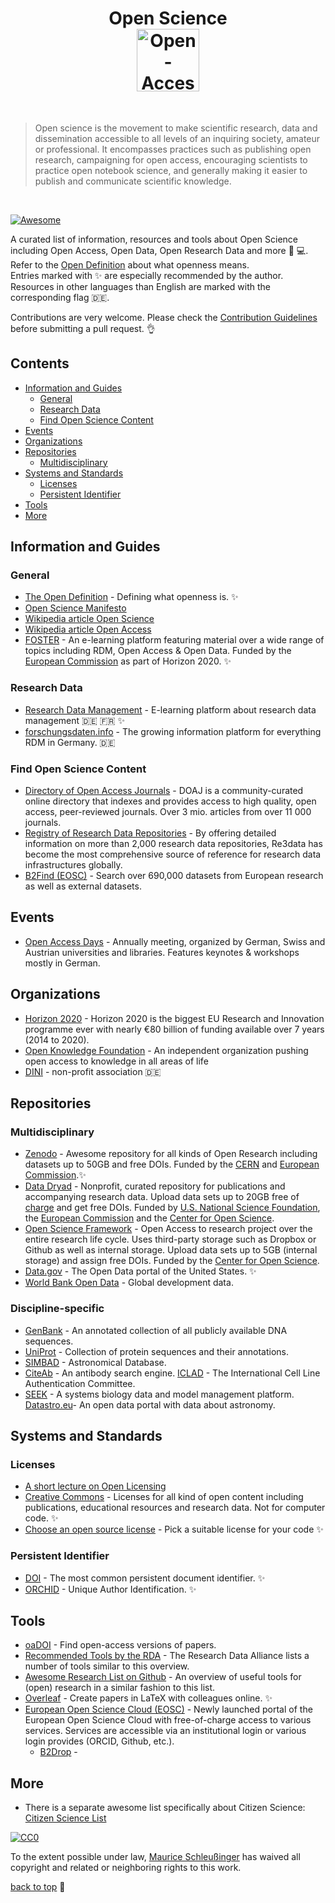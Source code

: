 <h1 align="center"> Open Science
    <br>
    <img width="100" src="https://upload.wikimedia.org/wikipedia/commons/2/25/Open_Access_logo_PLoS_white.svg" alt="Open-Access-Logo">
</h1>
<br>

> Open science is the movement to make scientific research, data and dissemination accessible to all levels of an inquiring society, amateur or professional. It encompasses practices such as publishing open research, campaigning for open access, encouraging scientists to practice open notebook science, and generally making it easier to publish and communicate scientific knowledge.

<br>

[![Awesome](https://cdn.rawgit.com/sindresorhus/awesome/d7305f38d29fed78fa85652e3a63e154dd8e8829/media/badge.svg)](https://github.com/sindresorhus/awesome)

A curated list of information, resources and tools about Open Science including Open Access, Open Data, Open Research Data and more 🔬‍ 💻. Refer to the [Open Definition](https://opendefinition.org/) about what openness means.
<br>
Entries marked with ✨ are especially recommended by the author. Resources in other languages than English are marked with the corresponding flag 🇩🇪.
<br>

Contributions are very welcome. Please check the [Contribution Guidelines](contributing.md) before submitting a pull request. 👌

## Contents

* [Information and Guides](#information-and-guides)
    - [General](#general)
    - [Research Data](#research-data)
    - [Find Open Science Content](#find-open-science-content)
* [Events](#events)
* [Organizations](#organizations)
* [Repositories](#repositories)
    - [Multidisciplinary](#multidisciplinary)
* [Systems and Standards](#systems-and-standards)
   - [Licenses](#licenses)
   - [Persistent Identifier](#persistent-identifier) 
* [Tools](#tools)
* [More](#more)


## Information and Guides

### General

* [The Open Definition](https://opendefinition.org/) - Defining what openness is. ✨
* [Open Science Manifesto](https://ocsdnet.org/manifesto/open-science-manifesto/)
* [Wikipedia article Open Science](https://en.wikipedia.org/wiki/Open_science)
* [Wikipedia article Open Access](https://en.wikipedia.org/wiki/Open_access)
* [FOSTER](https://www.fosteropenscience.eu/) - An e-learning platform featuring material over a wide range of topics including RDM, Open Access & Open Data. Funded by the [European Commission](https://ec.europa.eu/commission/index_en) as part of Horizon 2020. ✨

### Research Data
* [Research Data Management](http://www.researchdatamanagement.ch/) - E-learning platform about research data management 🇩🇪 🇫🇷 ✨
* [forschungsdaten.info](https://www.forschungsdaten.info) - The growing information platform for everything RDM in Germany. 🇩🇪

### Find Open Science Content
* [Directory of Open Access Journals](https://doaj.org/) - DOAJ is a community-curated online directory that indexes and provides access to high quality, open access, peer-reviewed journals. Over 3 mio. articles from over 11 000 journals.
* [Registry of Research Data Repositories](https://www.re3data.org/) - By offering detailed information on more than 2,000 research data repositories, Re3data has become the most comprehensive source of reference for research data infrastructures globally.
* [B2Find (EOSC)](http://b2find.eudat.eu/) - Search over 690,000 datasets from European research as well as external datasets.

## Events

* [Open Access Days](open-access.net/community/open-access-tage/) - Annually meeting, organized by German, Swiss and Austrian universities and libraries. Features keynotes & workshops mostly in German.

## Organizations

* [Horizon 2020](https://ec.europa.eu/programmes/horizon2020/) - Horizon 2020 is the biggest EU Research and Innovation programme ever with nearly €80 billion of funding available over 7 years (2014 to 2020).
* [Open Knowledge Foundation](https://okfn.org/) - An independent organization pushing open access to knowledge in all areas of life
* [DINI](https://dini.de/startseite/) - non-profit association 🇩🇪

## Repositories

### Multidisciplinary
* [Zenodo](https://zenodo.org/) - Awesome repository for all kinds of Open Research including datasets up to 50GB and free DOIs. Funded by the [CERN](https://home.cern/) and [European Commission](https://ec.europa.eu/commission/index_en).✨
* [Data Dryad](https://datadryad.org/) - Nonprofit, curated repository for publications and accompanying research data. Upload data sets up to 20GB free of [charge](https://datadryad.org/pages/payment) and get free DOIs. Funded by [U.S. National Science Foundation](https://www.nsf.gov/awardsearch/showAward?AWD_ID=1564925), the [European Commission](https://ec.europa.eu/commission/index_en) and the [Center for Open Science](https://cos.io/).
* [Open Science Framework](https://osf.io/) - Open Access to research project over the entire research life cycle. Uses third-party storage such as Dropbox or Github as well as internal storage. Upload data sets up to 5GB (internal storage) and assign free DOIs. Funded by the [Center for Open Science](https://cos.io/).
* [Data.gov](https://www.data.gov/) - The Open Data portal of the United States. ✨
* [World Bank Open Data](https://data.worldbank.org/) - Global development data.

### Discipline-specific
* [GenBank](https://www.ncbi.nlm.nih.gov/) - An annotated collection of all publicly available DNA sequences.
* [UniProt](https://academic.oup.com/nar/article/43/D1/D204/2439939) - Collection of protein sequences and their annotations.
* [SIMBAD](http://simbad.u-strasbg.fr/simbad/) - Astronomical Database.
* [CiteAb](https://www.citeab.com/) - An antibody search engine.
[ICLAD](http://iclac.org/) - The International Cell Line Authentication Committee.
* [SEEK](https://bmcsystbiol.biomedcentral.com/articles/10.1186/s12918-015-0174-y) - A systems biology data and model management platform.
[Datastro.eu](https://www.datastro.eu/pages/home/)- An open data portal with data about astronomy.

## Systems and Standards

### Licenses
* [A short lecture on Open Licensing](https://doi.org/10.6084/m9.figshare.4516892.v1)
* [Creative Commons](https://creativecommons.org) - Licenses for all kind of open content including publications, educational resources and research data. Not for computer code. ✨
* [Choose an open source license](https://choosealicense.com/) - Pick a suitable license for your code ✨

### Persistent Identifier
* [DOI](https://doi.org/) - The most common persistent document identifier. ✨
* [ORCHID](https://orcid.org/) - Unique Author Identification. ✨

## Tools
* [oaDOI](https://oadoi.org/faq) - Find open-access versions of papers.
* [Recommended Tools by the RDA](https://www.rd-alliance.org/group/preservation-tools-techniques-and-policies/wiki/tools-available-researchers-0) - The Research Data Alliance lists a number of tools similar to this overview.
* [Awesome Research List on Github](https://github.com/emptymalei/awesome-research) - An overview of useful tools for (open) research in a similar fashion to this list.
* [Overleaf](https://www.overleaf.com) - Create papers in LaTeX with colleagues online. ✨
* [ European Open Science Cloud (EOSC)](https://eosc-portal.eu/) - Newly launched portal of the European Open Science Cloud with free-of-charge access to various services. Services are accessible via an institutional login or various login provides (ORCID, Github, etc.).
  - [B2Drop](https://b2drop.eudat.eu) - 

## More 
* There is a separate awesome list specifically about Citizen Science: [Citizen Science List](https://github.com/dylanrees/citizen-science)

[![CC0](http://mirrors.creativecommons.org/presskit/buttons/88x31/svg/cc-zero.svg)](https://creativecommons.org/publicdomain/zero/1.0/)

To the extent possible under law, [Maurice Schleußinger](https://schleussinger.com) has waived all copyright and related or neighboring rights to this work.

[back to top](#contents) 💨

